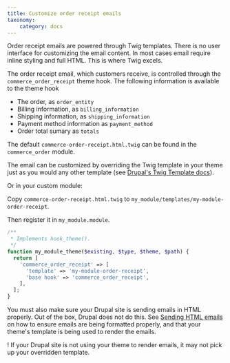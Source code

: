 ```yaml
---
title: Customize order receipt emails
taxonomy:
    category: docs
---
```


Order receipt emails are powered through Twig templates. There is no user interface for customizing the email content. In most cases email require inline styling and full HTML. This is where Twig excels. 

The order receipt email, which customers receive, is controlled through the `commerce_order_receipt` theme hook. The following information is available to the theme hook

* The order, as `order_entity`
* Billing information, as `billing_information`
* Shipping information, as `shipping_information`
* Payment method information as `payment_method`
* Order total sumary as `totals`

The default `commerce-order-receipt.html.twig` can be found in the `commerce_order` module. 

The email can be customized by overriding the Twig template in your theme just as you would any other template (see [Drupal's Twig Template docs](https://www.drupal.org/docs/8/theming/twig/working-with-twig-templates)).
 
Or in your custom module:

Copy `commerce-order-receipt.html.twig` to  `my_module/templates/my-module-order-receipt`.

Then register it in `my_module.module`.

```php
/**
 * Implements hook_theme().
 */
function my_module_theme($existing, $type, $theme, $path) {
  return [
    'commerce_order_receipt' => [
      'template' => 'my-module-order-receipt',
      'base hook' => 'commerce_order_receipt',
    ],
  ];
}
```

You must also make sure your Drupal site is sending emails in HTML properly. Out of the box, Drupal does not do this. See [Sending HTML emails](../../03.core/02.html-emails) on how to ensure emails are being formatted properly, and that your theme's template is being used to render the emails.

! If your Drupal site is not using your theme to render emails, it may not pick up your overridden template.
